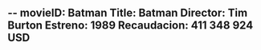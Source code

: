 --
movieID: Batman
Title: Batman
Director: Tim Burton
Estreno: 1989
Recaudacion: 411 348 924 USD
---